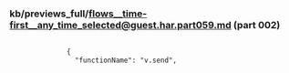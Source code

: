 ### kb/previews_full/flows__time-first__any_time_selected@guest.har.part059.md (part 002)

```md

              {
                "functionName": "v.send",
          
```

```
